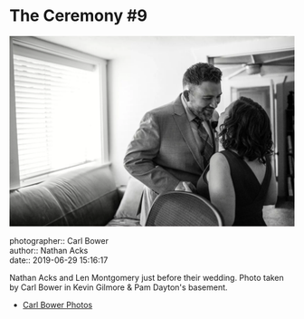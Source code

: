 # The Ceremony #9

![Nathan Acks and Len Montgomery just before their wedding](assets/2019-06-29-set-1-the-ceremony-09.webp)

photographer:: Carl Bower  
author:: Nathan Acks  
date:: 2019-06-29 15:16:17

Nathan Acks and Len Montgomery just before their wedding. Photo taken by Carl Bower in Kevin Gilmore & Pam Dayton's basement.

* [Carl Bower Photos](https://carlbowerphotos.com)
